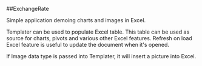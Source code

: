 ##ExchangeRate

Simple application demoing charts and images in Excel.

Templater can be used to populate Excel table. 
This table can be used as source for charts, pivots and various other Excel features.
Refresh on load Excel feature is useful to update the document when it's opened.

If Image data type is passed into Templater, it will insert a picture into Excel.
